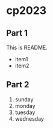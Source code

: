 # cp2023

## Part 1
This is README.
- item1
- item2

## Part 2
1. sunday
1. monday
1. tuesday
1. wednesday

